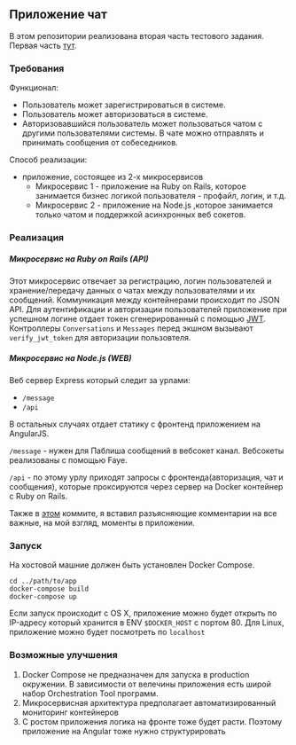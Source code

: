 ## Приложение чат

В этом репозитории реализована вторая часть тестового задания. Первая часть [тут](https://github.com/gabyshev/chat_monolith).

### Требования

Функционал:
- Пользователь может зарегистрироваться в системе.
- Пользователь может авторизоваться в системе.
- Авторизовавшийся пользователь может пользоваться чатом с другими пользователями системы. В  чате можно отправлять и принимать сообщения от собеседников.

Способ реализации:
- приложение, состоящее из 2-х микросервисов
  - Микросервис 1 - приложение на Ruby on Rails, которое занимается бизнес логикой пользователя - профайл, логин, и т.д.
  - Микросервис 2 - приложение на Node.js ,которое занимается только чатом и поддержкой асинхронных веб сокетов.

###  Реализация

##### Микросервис на Ruby on Rails (**API**)

Этот микросервис отвечает за регистрацию, логин пользователей и хранение/передачу данных о чатах между пользователями и их сообщений. Коммуникация между контейнерами происходит по JSON API. Для аутентификации и авторизации пользователей приложение при успешном логине отдает токен сгенерированный с помощью [JWT](http://jwt.io/). Контроллеры `Conversations` и `Messages` перед экшном вызывают `verify_jwt_token` для авторизации пользовтеля.

##### Микросервис на Node.js (**WEB**)

Веб сервер Express который следит за урлами:
- `/message`
- `/api`

В остальных случаях отдает статику с фронтенд приложением на AngularJS.

`/message` - нужен для Паблиша сообщений в вебсокет канал. Вебсокеты реализованы с помощью Faye.

`/api` - по этому урлу приходят запросы с фронтенда(авторизация, чат и сообщения), которые проксируются через сервер на Docker контейнер с Ruby on Rails.

Также в [этом](https://github.com/gabyshev/microservices_chat/commit/64c420ba85f0b8037c0ee086cb0ff87ce227e933) коммите, я вставил разъясняющие комментарии на все важные, на мой взгляд, моменты в приложении.

### Запуск

На хостовой машние должен быть установлен Docker Compose.

```
cd ../path/to/app
docker-compose build
docker-compose up
```
Если запуск происходит с OS X, приложение можно будет открыть по IP-адресу который хранится в ENV `$DOCKER_HOST` с портом 80.
Для Linux, приложение можно будет посмотреть по `localhost`

### Возможные улучшения

1. Docker Compose не предназначен для запуска в production окружении. В зависимости от велечины приложения есть широй набор Orchestration Tool программ.
2. Микросервисная архитектура предполагает автоматизированный мониторинг контейнеров
3. С ростом приложения логика на фронте тоже будет расти. Поэтому приложение на Angular тоже нужно структурировать

